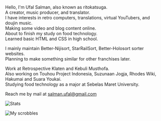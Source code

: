 Hello, I'm Ufal Salman, also known as ritokatsuga.<br>
A creator, music producer, and translator.<br>
I have interests in retro computers, translations, virtual YouTubers, and doujin music.<br>
Making some video and blog content online.<br>
About to finish my study on food technology.<br>
Learned basic HTML and CSS in high school.

I mainly maintain Better-Nijisort, StarRailSort, Better-Holosort sorter websites.<br>
Planning to make something similar for other franchises later.

Work at Retrospective Klaten and Kebuli Musthofa.<br>
Also working on Touhou Project Indonesia, Suzunaan Jogja, Rhodes Wiki, Hakumai and Suara Youkai.<br>
Studying food technology as a major at Sebelas Maret University.

Reach me by mail at salman.ufal@gmail.com

![Stats](https://github-readme-stats.vercel.app/api?username=ritokatsuga&theme=dark&show_icons=true)

![My scrobbles](https://lastfm-recently-played.vercel.app/api?user=ufalsalman)

<!---
ritokatsuga/ritokatsuga is a ✨ special ✨ repository because its `README.md` (this file) appears on your GitHub profile.
You can click the Preview link to take a look at your changes.
--->
